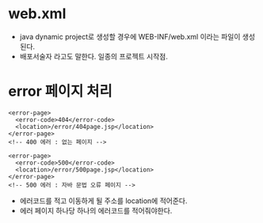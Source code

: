 # web.xml 
- java dynamic project로 생성할 경우에 WEB-INF/web.xml 이라는 파일이 생성된다. 
- 배포서술자 라고도 말한다. 일종의 프로젝트 시작점. 

# error 페이지 처리 

```
<error-page>
  <error-code>404</error-code>
  <location>/error/404page.jsp</location> 
</error-page> 
<!-- 400 에러 : 없는 페이지 --> 

<error-page>
  <error-code>500</error-code>
  <location>/error/500page.jsp</location> 
</error-page> 
<!-- 500 에러 : 자바 문법 오류 페이지 --> 
```

- 에러코드를 적고 이동하게 될 주소를 location에 적어준다.
- 에러 페이지 하나당 하나의 에러코드를 적어줘야한다. 
